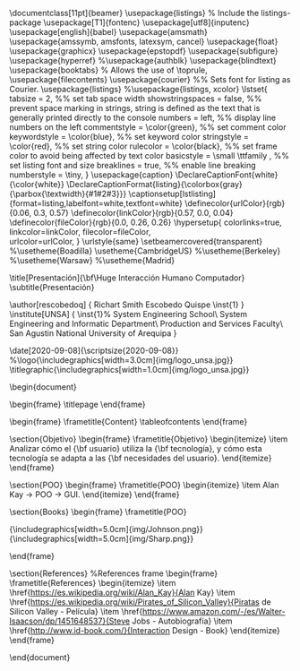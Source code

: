 \documentclass[11pt]{beamer}
\usepackage{listings} % Include the listings-package
\usepackage[T1]{fontenc}
\usepackage[utf8]{inputenc}
\usepackage[english]{babel}
\usepackage{amsmath}
\usepackage{amssymb, amsfonts, latexsym, cancel}
\usepackage{float}
\usepackage{graphicx}
\usepackage{epstopdf}
\usepackage{subfigure}
\usepackage{hyperref}
%\usepackage{authblk}
\usepackage{blindtext}
\usepackage{booktabs} % Allows the use of \toprule, 
\usepackage{filecontents}
\usepackage{courier} %% Sets font for listing as Courier.
\usepackage{listings}
%\usepackage{listings, xcolor}
\lstset{
tabsize = 2, %% set tab space width
showstringspaces = false, %% prevent space marking in strings, string is defined as the text that is generally printed directly to the console
numbers = left, %% display line numbers on the left
commentstyle = \color{green}, %% set comment color
keywordstyle = \color{blue}, %% set keyword color
stringstyle = \color{red}, %% set string color
rulecolor = \color{black}, %% set frame color to avoid being affected by text color
basicstyle = \small \ttfamily , %% set listing font and size
breaklines = true, %% enable line breaking
numberstyle = \tiny,
}
\usepackage{caption}
\DeclareCaptionFont{white}{\color{white}}
\DeclareCaptionFormat{listing}{\colorbox{gray}{\parbox{\textwidth}{#1#2#3}}}
\captionsetup[lstlisting]{format=listing,labelfont=white,textfont=white}
\definecolor{urlColor}{rgb}{0.06, 0.3, 0.57}
\definecolor{linkColor}{rgb}{0.57, 0.0, 0.04}
\definecolor{fileColor}{rgb}{0.0, 0.26, 0.26}
\hypersetup{
    colorlinks=true,
    linkcolor=linkColor,
    filecolor=fileColor,      
    urlcolor=urlColor,
}
\urlstyle{same}
\setbeamercovered{transparent}
%\usetheme{Boadilla}
\usetheme{CambridgeUS}
%\usetheme{Berkeley}
%\usetheme{Warsaw}
%\usetheme{Madrid}

\title[Presentación]{\bf\Huge Interacción Humano Computador}
\subtitle{Presentación}

\author[rescobedoq]
{
	Richart Smith Escobedo Quispe \inst{1}
}
\institute[UNSA]
{
\inst{1}% 
System Engineering School\\
System Engineering and Informatic Department\\
Production and Services Faculty\\
San Agustin National University of Arequipa
}

\date[2020-09-08]{\scriptsize{2020-09-08}}
%\logo{\includegraphics[width=3.0cm]{img/logo_unsa.jpg}}
\titlegraphic{\includegraphics[width=1.0cm]{img/logo_unsa.jpg}}

\begin{document}

\begin{frame}
\titlepage
\end{frame}

\begin{frame}
\frametitle{Content}
\tableofcontents
\end{frame}

\section{Objetivo}
\begin{frame}
\frametitle{Objetivo}
\begin{itemize}
\item Analizar cómo el {\bf usuario} utiliza la {\bf tecnología}, y cómo esta tecnología se adapta a las {\bf necesidades del usuario}.
\end{itemize}
\end{frame}

\section{POO}
\begin{frame}
\frametitle{POO}
\begin{itemize}
\item Alan Kay -> POO -> GUI.
\end{itemize}
\end{frame}


\section{Books}
\begin{frame}
\frametitle{POO}

{\includegraphics[width=5.0cm]{img/Johnson.png}}
{\includegraphics[width=5.0cm]{img/Sharp.png}}

\end{frame}



\section{References}
%References frame
\begin{frame}
\frametitle{References}
\begin{itemize}
\item \href{https://es.wikipedia.org/wiki/Alan_Kay}{Alan Kay}
\item \href{https://es.wikipedia.org/wiki/Pirates_of_Silicon_Valley}{Piratas de Silicon Valley - Película}
\item \href{https://www.amazon.com/-/es/Walter-Isaacson/dp/1451648537}{Steve Jobs - Autobiografía}
\item \href{http://www.id-book.com/}{Interaction Design - Book}
\end{itemize}
\end{frame}

\end{document}
